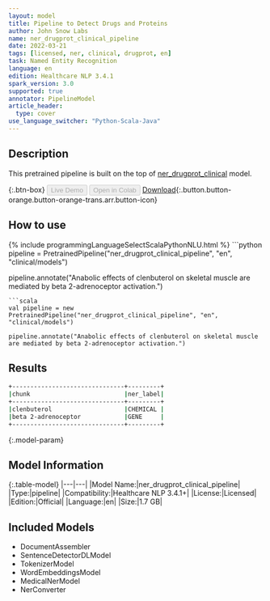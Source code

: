 ```yaml
---
layout: model
title: Pipeline to Detect Drugs and Proteins
author: John Snow Labs
name: ner_drugprot_clinical_pipeline
date: 2022-03-21
tags: [licensed, ner, clinical, drugprot, en]
task: Named Entity Recognition
language: en
edition: Healthcare NLP 3.4.1
spark_version: 3.0
supported: true
annotator: PipelineModel
article_header:
  type: cover
use_language_switcher: "Python-Scala-Java"
---
```


## Description

This pretrained pipeline is built on the top of [ner_drugprot_clinical](https://nlp.johnsnowlabs.com/2021/12/20/ner_drugprot_clinical_en.html) model.

{:.btn-box}
<button class="button button-orange" disabled>Live Demo</button>
<button class="button button-orange" disabled>Open in Colab</button>
[Download](https://s3.amazonaws.com/auxdata.johnsnowlabs.com/clinical/models/ner_drugprot_clinical_pipeline_en_3.4.1_3.0_1647872275186.zip){:.button.button-orange.button-orange-trans.arr.button-icon}

## How to use



<div class="tabs-box" markdown="1">
{% include programmingLanguageSelectScalaPythonNLU.html %}
```python
pipeline = PretrainedPipeline("ner_drugprot_clinical_pipeline", "en", "clinical/models")

pipeline.annotate("Anabolic effects of clenbuterol on skeletal muscle are mediated by beta 2-adrenoceptor activation.")
```
```scala
val pipeline = new PretrainedPipeline("ner_drugprot_clinical_pipeline", "en", "clinical/models")

pipeline.annotate("Anabolic effects of clenbuterol on skeletal muscle are mediated by beta 2-adrenoceptor activation.")
```
</div>

## Results

```bash
+-------------------------------+---------+
|chunk                          |ner_label|
+-------------------------------+---------+
|clenbuterol                    |CHEMICAL |
|beta 2-adrenoceptor            |GENE     |
+-------------------------------+---------+
```

{:.model-param}
## Model Information

{:.table-model}
|---|---|
|Model Name:|ner_drugprot_clinical_pipeline|
|Type:|pipeline|
|Compatibility:|Healthcare NLP 3.4.1+|
|License:|Licensed|
|Edition:|Official|
|Language:|en|
|Size:|1.7 GB|

## Included Models

- DocumentAssembler
- SentenceDetectorDLModel
- TokenizerModel
- WordEmbeddingsModel
- MedicalNerModel
- NerConverter